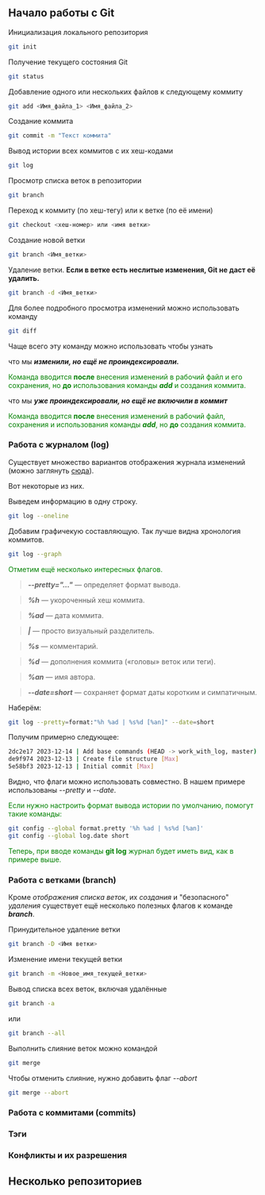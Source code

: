 ## **Начало работы с Git**
Инициализация локального репозитория
```sh
git init
```
Получение текущего состояния Git
```sh
git status
```
Добавление одного или нескольких файлов к следующему коммиту
```sh
git add <Имя_файла_1> <Имя_файла_2>
```
Создание коммита
```sh
git commit -m "Текст коммита"
```
Вывод истории всех коммитов с их хеш-кодами
```sh
git log
```
Просмотр списка веток в репозитории
```sh
git branch
```
Переход к коммиту (по хеш-тегу) или к ветке (по её имени)
```sh
git checkout <хеш-номер> или <имя ветки>
```
Создание новой ветки
```sh
git branch <Имя_ветки>
```
Удаление ветки. **Если в ветке есть неслитые изменения, Git не даст её удалить.**
```sh
git branch -d <Имя_ветки>
```
Для более подробного просмотра изменений можно использовать команду
```sh
git diff
```
Чаще всего эту команду можно использовать чтобы узнать 

что мы ***изменили, но ещё не проиндексировали.***

<font color="green">Команда вводится **после** внесения изменений в рабочий файл и его сохранения, но **до** использования команды ***add*** и создания коммита.</font>

что мы ***уже проиндексировали, но ещё не включили в коммит***

<font color="green">Команда вводится **после** внесения изменений в рабочий файл, сохранения и использования команды ***add***, но **до** создания коммита.</font>

### **Работа с журналом (log)**
Существует множество вариантов отображения журнала изменений  
(можно заглянуть [сюда](https://git-scm.com/docs/git-log "и найти много полезного, но на английском")).

Вот некоторые из них.

Выведем информацию в одну строку.
```sh
git log --oneline
```
Добавим графичекую составляющую. Так лучше видна хронология коммитов.
```sh
git log --graph
```
<font color="green">Отметим ещё несколько интересных флагов.</font>

>***--pretty="..."*** — определяет формат вывода.

>***%h*** — укороченный хеш коммита.

>***%ad*** — дата коммита.

>***|*** — просто визуальный разделитель.

>***%s*** — комментарий.

>***%d*** — дополнения коммита («головы» веток или теги).

>***%an*** — имя автора.

>***--date=short*** — сохраняет формат даты коротким и симпатичным.

Наберём:
```sh
git log --pretty=format:"%h %ad | %s%d [%an]" --date=short
```
Получим примерно следующее:
```sh
2dc2e17 2023-12-14 | Add base commands (HEAD -> work_with_log, master) [Max]
de9f974 2023-12-13 | Create file structure [Max]
5e58bf3 2023-12-13 | Initial commit [Max]
```
Видно, что флаги можно использовать совместно. В нашем примере использованы *--pretty* и *--date*.

<font color="green">Если нужно настроить формат вывода истории по умолчанию, помогут такие команды:</font>
```sh
git config --global format.pretty '%h %ad | %s%d [%an]'
git config --global log.date short
```
<font color="green">Теперь, при вводе команды **git log** журнал будет иметь вид, как в примере выше.</font>
### **Работа с ветками (branch)**
Кроме *отображения списка веток*, их *создания* и "безопасного" *удаления* существует ещё несколько полезных флагов к команде ***branch***.

Принудительное удаление ветки
```sh
git branch -D <Имя ветки>
```
Изменение имени текущей ветки
```sh
git branch -m <Новое_имя_текущей_ветки>
```
Вывод списка всех веток, включая удалённые
```sh
git branch -a
```
или
```sh
git branch --all
```
Выполнить слияние веток можно командой
```sh
git merge
```
Чтобы отменить слияние, нужно добавить флаг *--abort*
```sh
git merge --abort
```
### **Работа с коммитами (commits)**

### **Тэги**

### **Конфликты и их разрешения**

## **Несколько репозиториев**